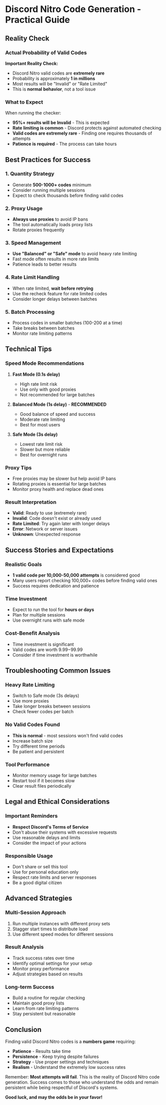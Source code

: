 # Discord Nitro Code Generation - Practical Guide

## Reality Check

### Actual Probability of Valid Codes

**Important Reality Check:**
- Discord Nitro valid codes are **extremely rare**
- Probability is approximately **1 in millions**
- Most results will be "Invalid" or "Rate Limited"
- This is **normal behavior**, not a tool issue

### What to Expect

When running the checker:
- **95%+ results will be Invalid** - This is expected
- **Rate limiting is common** - Discord protects against automated checking
- **Valid codes are extremely rare** - Finding one requires thousands of attempts
- **Patience is required** - The process can take hours

## Best Practices for Success

### 1. Quantity Strategy
- Generate **500-1000+ codes** minimum
- Consider running multiple sessions
- Expect to check thousands before finding valid codes

### 2. Proxy Usage
- **Always use proxies** to avoid IP bans
- The tool automatically loads proxy lists
- Rotate proxies frequently

### 3. Speed Management
- **Use "Balanced" or "Safe" mode** to avoid heavy rate limiting
- Fast mode often results in more rate limits
- Patience leads to better results

### 4. Rate Limit Handling
- When rate limited, **wait before retrying**
- Use the recheck feature for rate limited codes
- Consider longer delays between batches

### 5. Batch Processing
- Process codes in smaller batches (100-200 at a time)
- Take breaks between batches
- Monitor rate limiting patterns

## Technical Tips

### Speed Mode Recommendations

1. **Fast Mode (0.1s delay)**
   - High rate limit risk
   - Use only with good proxies
   - Not recommended for large batches

2. **Balanced Mode (1s delay)** - **RECOMMENDED**
   - Good balance of speed and success
   - Moderate rate limiting
   - Best for most users

3. **Safe Mode (3s delay)**
   - Lowest rate limit risk
   - Slower but more reliable
   - Best for overnight runs

### Proxy Tips
- Free proxies may be slower but help avoid IP bans
- Rotating proxies is essential for large batches
- Monitor proxy health and replace dead ones

### Result Interpretation
- **Valid**: Ready to use (extremely rare)
- **Invalid**: Code doesn't exist or already used
- **Rate Limited**: Try again later with longer delays
- **Error**: Network or server issues
- **Unknown**: Unexpected response

## Success Stories and Expectations

### Realistic Goals
- **1 valid code per 10,000-50,000 attempts** is considered good
- Many users report checking 100,000+ codes before finding valid ones
- Success requires dedication and patience

### Time Investment
- Expect to run the tool for **hours or days**
- Plan for multiple sessions
- Use overnight runs with safe mode

### Cost-Benefit Analysis
- Time investment is significant
- Valid codes are worth $9.99-$99.99
- Consider if time investment is worthwhile

## Troubleshooting Common Issues

### Heavy Rate Limiting
- Switch to Safe mode (3s delays)
- Use more proxies
- Take longer breaks between sessions
- Check fewer codes per batch

### No Valid Codes Found
- **This is normal** - most sessions won't find valid codes
- Increase batch size
- Try different time periods
- Be patient and persistent

### Tool Performance
- Monitor memory usage for large batches
- Restart tool if it becomes slow
- Clear result files periodically

## Legal and Ethical Considerations

### Important Reminders
- **Respect Discord's Terms of Service**
- Don't abuse their systems with excessive requests
- Use reasonable delays and limits
- Consider the impact of your actions

### Responsible Usage
- Don't share or sell this tool
- Use for personal education only
- Respect rate limits and server responses
- Be a good digital citizen

## Advanced Strategies

### Multi-Session Approach
1. Run multiple instances with different proxy sets
2. Stagger start times to distribute load
3. Use different speed modes for different sessions

### Result Analysis
- Track success rates over time
- Identify optimal settings for your setup
- Monitor proxy performance
- Adjust strategies based on results

### Long-term Success
- Build a routine for regular checking
- Maintain good proxy lists
- Learn from rate limiting patterns
- Stay persistent but reasonable

## Conclusion

Finding valid Discord Nitro codes is a **numbers game** requiring:
- **Patience** - Results take time
- **Persistence** - Keep trying despite failures
- **Strategy** - Use proper settings and techniques
- **Realism** - Understand the extremely low success rates

Remember: **Most attempts will fail**. This is the reality of Discord Nitro code generation. Success comes to those who understand the odds and remain persistent while being respectful of Discord's systems.

**Good luck, and may the odds be in your favor!**
